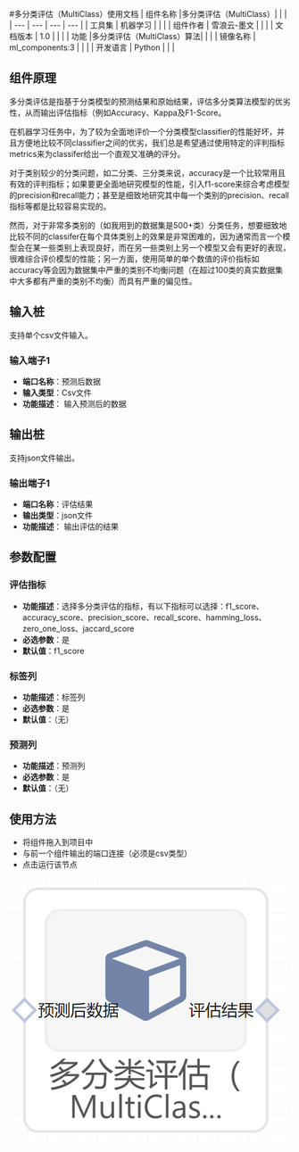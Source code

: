 #多分类评估（MultiClass）使用文档
| 组件名称 |多分类评估（MultiClass）|  |  |
| --- | --- | --- | --- |
| 工具集 | 机器学习 |  |  |
| 组件作者 | 雪浪云-墨文 |  |  |
| 文档版本 | 1.0 |  |  |
| 功能 |多分类评估（MultiClass）算法|  |  |
| 镜像名称 | ml_components:3 |  |  |
| 开发语言 | Python |  |  |

## 组件原理
多分类评估是指基于分类模型的预测结果和原始结果，评估多分类算法模型的优劣性，从而输出评估指标（例如Accuracy、Kappa及F1-Score。

在机器学习任务中，为了较为全面地评价一个分类模型classifier的性能好坏，并且方便地比较不同classifier之间的优劣，我们总是希望通过使用特定的评判指标metrics来为classifer给出一个直观又准确的评分。

对于类别较少的分类问题，如二分类、三分类来说，accuracy是一个比较常用且有效的评判指标；如果要更全面地研究模型的性能，引入f1-score来综合考虑模型的precision和recall能力；甚至是细致地研究其中每一个类别的precision、recall指标等都是比较容易实现的。

然而，对于非常多类别的（如我用到的数据集是500+类）分类任务，想要细致地比较不同的classifer在每个具体类别上的效果是非常困难的，因为通常而言一个模型会在某一些类别上表现良好，而在另一些类别上另一个模型又会有更好的表现，很难综合评价模型的性能；另一方面，使用简单的单个数值的评价指标如accuracy等会因为数据集中严重的类别不均衡问题（在超过100类的真实数据集中大多都有严重的类别不均衡）而具有严重的偏见性。
 
## 输入桩
支持单个csv文件输入。
### 输入端子1

- **端口名称**：预测后数据
- **输入类型**：Csv文件
- **功能描述**： 输入预测后的数据
## 输出桩
支持json文件输出。
### 输出端子1

- **端口名称**：评估结果
- **输出类型**：json文件 
- **功能描述**： 输出评估的结果

## 参数配置
### 评估指标

- **功能描述**：选择多分类评估的指标，有以下指标可以选择：f1_score、accuracy_score、precision_score、recall_score、hamming_loss、zero_one_loss、jaccard_score
- **必选参数**：是
- **默认值**：f1_score
### 标签列

- **功能描述**：标签列
- **必选参数**：是
- **默认值**：（无）
### 预测列

- **功能描述**：预测列
- **必选参数**：是
- **默认值**：（无）
## 使用方法
- 将组件拖入到项目中
- 与前一个组件输出的端口连接（必须是csv类型）
- 点击运行该节点


![](./img/多分类评估.png)



